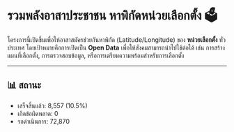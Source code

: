 # รวมพลังอาสาประชาชน หาพิกัดหน่วยเลือกตั้ง 🗳️

โครงการนี้เปิดขึ้นเพื่อให้อาสาสมัครช่วยกันหาพิกัด (Latitude/Longitude) ของ **หน่วยเลือกตั้ง** ทั่วประเทศ โดยเป้าหมายคือการเปิดเป็น **Open Data** เพื่อให้สังคมสามารถนำไปใช้ต่อได้ เช่น การสร้างแผนที่เลือกตั้ง, การตรวจสอบข้อมูล, หรือการเตรียมความพร้อมสำหรับการเลือกตั้ง

---

## 📊 สถานะ
   - เสร็จสิ้นแล้ว: 8,557 (10.5%)
   - เกิดข้อผิดพลาด: 0
   - รอดำเนินการ: 72,870





















